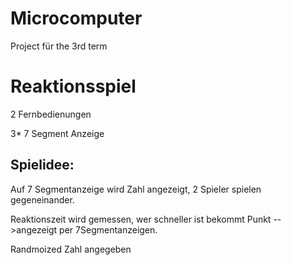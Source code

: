 # Microcomputer
Project für the 3rd term

# Reaktionsspiel

2 Fernbedienungen

3* 7 Segment Anzeige

## Spielidee:

Auf 7 Segmentanzeige wird Zahl angezeigt, 2 Spieler spielen gegeneinander.

Reaktionszeit wird gemessen, wer schneller ist bekommt Punkt -->angezeigt per 7Segmentanzeigen.

Randmoized Zahl angegeben
